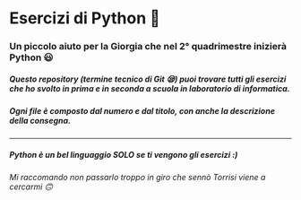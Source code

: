 # Esercizi di Python :snake:
### Un piccolo aiuto per la Giorgia che nel 2° quadrimestre inizierà Python :smiley:

##### Questo repository *(termine tecnico di Git :sleepy:)*  puoi trovare tutti gli esercizi che ho svolto in prima e in seconda a scuola in laboratorio di informatica.
##### Ogni file è composto dal numero e dal titolo, con anche la descrizione della consegna.

------------
##### Python è un bel linguaggio SOLO se ti vengono gli esercizi :)

###### Mi raccomando non passarlo troppo in giro che sennò Torrisi viene a cercarmi :upside_down_face:
